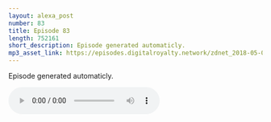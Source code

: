 ```yaml
---
layout: alexa_post
number: 83
title: Episode 83
length: 752161
short_description: Episode generated automaticly.
mp3_asset_link: https://episodes.digitalroyalty.network/zdnet_2018-05-05_01-00-04.mp3
---
```


Episode generated automaticly.

<audio controls>
    <source src="{{ page.mp3_asset_link }}" type="audio/mpeg">
</audio>